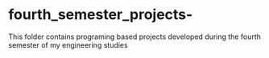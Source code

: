 # fourth_semester_projects-
This folder contains programing based projects developed during the fourth semester of my engineering studies
